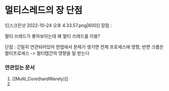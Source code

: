 # 멀티스레드의 장 단점
![[스크린샷 2022-10-24 오후 4.33.57.png|600]]
장점 : 

멀티 쓰레드가 좋아보이는데 왜 멀티 쓰레드를 이용?

단점 : 긴밀히 연관되어있어 한텝에서 문제가 생기면 전체 프로세스에 영향, 반면 크롬은 멀티프로세스 -> 멀티탭간의 영향을 덜 받는다



### 연관있는 문서  
1. [[Multi_Core(hardWarely)]]
2. 
